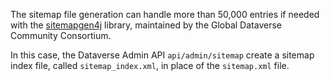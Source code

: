 The sitemap file generation can handle more than 50,000 entries if needed with the [sitemapgen4j](https://github.com/gdcc/sitemapgen4j) library, maintained by the Global Dataverse Community Consortium.

In this case, the Dataverse Admin API `api/admin/sitemap` create a sitemap index file, called `sitemap_index.xml`, in place of the `sitemap.xml` file.
